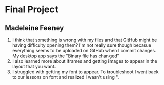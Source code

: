 # Final Project
## Madeleine Feeney
1. I think that something is wrong with my files and that GitHub might be having difficulty opening them? I'm not really sure though becasue everything seems to be uploaded on GitHub when I commit changes. My desktop app says the "Binary file has changed"
2. I also learned more about iframes and getting images to appear in the layout that you want.
3. I struggled with getting my font to appear. To troubleshoot I went back to our lessons on font and realized I wasn't using ''.
